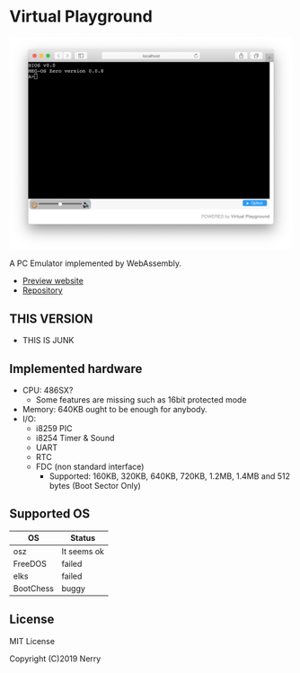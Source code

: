 # Virtual Playground

![](images/ss1.png)

A PC Emulator implemented by WebAssembly.

- [Preview website](https://nerry.jp/vpc/)
- [Repository](https://github.com/neri/vpc)

## THIS VERSION

- THIS IS JUNK

## Implemented hardware

- CPU: 486SX?
  - Some features are missing such as 16bit protected mode
- Memory: 640KB ought to be enough for anybody.
- I/O:
  - i8259 PIC
  - i8254 Timer & Sound
  - UART
  - RTC
  - FDC (non standard interface)
    - Supported: 160KB, 320KB, 640KB, 720KB, 1.2MB, 1.4MB and 512 bytes (Boot Sector Only)

## Supported OS

|OS|Status|
|-|-|
|osz|It seems ok|
|FreeDOS|failed|
|elks|failed|
|BootChess|buggy|

## License

MIT License

Copyright (C)2019 Nerry
